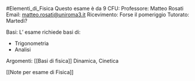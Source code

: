 #Elementi_di_Fisica
Questo esame è da 9 CFU:
Professore: Matteo Rosati
Email: matteo.rosati@uniroma3.it
Ricevimento: Forse il pomeriggio
Tutorato: Martedì?

Basi:
L’ esame richiede basi di:
- Trigonometria
- Analisi

Argomenti:
[[Basi di fisica]]
Dinamica,
Cinetica

[[Note per esame di Fisica]]